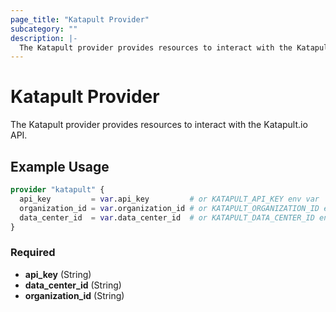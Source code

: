```yaml
---
page_title: "Katapult Provider"
subcategory: ""
description: |-
  The Katapult provider provides resources to interact with the Katapult.io API
---
```


# Katapult Provider

The Katapult provider provides resources to interact with the Katapult.io API.

## Example Usage

```terraform
provider "katapult" {
  api_key         = var.api_key         # or KATAPULT_API_KEY env var
  organization_id = var.organization_id # or KATAPULT_ORGANIZATION_ID env var
  data_center_id  = var.data_center_id  # or KATAPULT_DATA_CENTER_ID env var
}
```

### Required

- **api_key** (String)
- **data_center_id** (String)
- **organization_id** (String)
